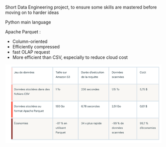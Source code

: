 Short Data Engineering project, to ensure some skills are mastered before moving on to harder ideas

Python main language

Apache Parquet :
- Column-oriented
- Efficiently compressed
- fast OLAP request
- More efficient than CSV, especially to reduce cloud cost

![img.png](img.png)